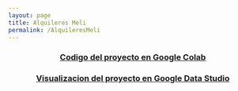 ```yaml
---
layout: page
title: Alquileres Meli
permalink: /AlquileresMeli
---
```

  <div class="project">
    <center>
    <h3><a href='https://colab.research.google.com/drive/14DYZGruOPZ-FESxKW509apNLmyGnK9vW?usp=sharing'>Codigo del proyecto en Google Colab</a></h3>
    </center>
  </div>
  <div class="project">
    <center>
    <h3><a href="https://datastudio.google.com/reporting/3dfe07a9-80f3-4c31-a878-4401837251e9">Visualizacion del proyecto en Google Data Studio</a> </h3>
    </center>
  </div>

